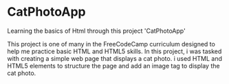 # CatPhotoApp
Learning the basics of Html through this project 'CatPhotoApp'

This project is one of many in the FreeCodeCamp curriculum designed to help me practice basic HTML and HTML5 skills. In this project, i was  tasked with creating a simple web page that displays a cat photo. i used HTML and HTML5 elements to structure the page and add an image tag to display the cat photo.
